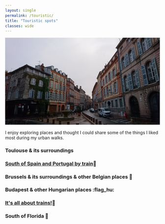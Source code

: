 ```yaml
---
layout: single
permalink: /touristic/
title: "Touristic spots"
classes: wide
---
```


<img src="/assets/images/Toulouse_rainy.jpg" alt="Touristic point"> 

I enjoy exploring places and thought I could share some of the things I liked most during my urban walks.

### Toulouse & its surroundings

### <a href="/touristic/spain/" target="_blank"><b>South of Spain and Portugal by train</b></a>:dancer:<br> 

### Brussels & its surroundings & other Belgian places :beers:

<!-- ### [Brussels & its surroundings & other Belgian places](/_pages/_touristic/BXL/) -->

### Budapest & other Hungarian places :flag_hu:
<!-- ### [Budapest & other Hungarian places](/_pages/_touristic/buda/) -->

### <a href="/touristic/trains/" target="_blank"><b>It's all about trains!</b></a>:monorail:<br> 

### South of Florida :palm_tree:
